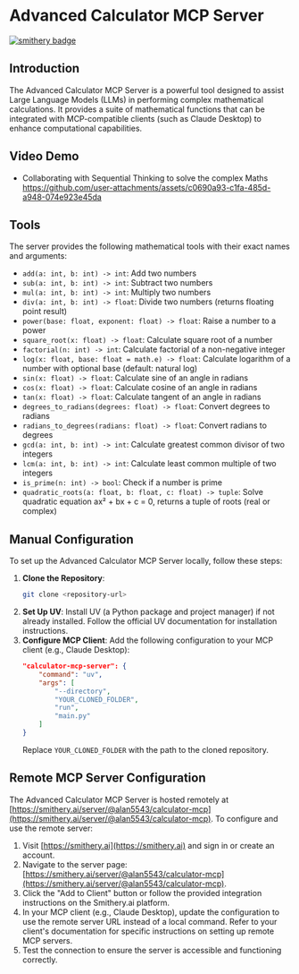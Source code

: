 # Advanced Calculator MCP Server
[![smithery badge](https://smithery.ai/badge/@alan5543/calculator-mcp)](https://smithery.ai/server/@alan5543/calculator-mcp)


## Introduction
The Advanced Calculator MCP Server is a powerful tool designed to assist Large Language Models (LLMs) in performing complex mathematical calculations. It provides a suite of mathematical functions that can be integrated with MCP-compatible clients (such as Claude Desktop) to enhance computational capabilities.

## Video Demo
- Collaborating with Sequential Thinking to solve the complex Maths
https://github.com/user-attachments/assets/c0690a93-c1fa-485d-a948-074e923e45da


## Tools
The server provides the following mathematical tools with their exact names and arguments:
- `add(a: int, b: int) -> int`: Add two numbers
- `sub(a: int, b: int) -> int`: Subtract two numbers
- `mul(a: int, b: int) -> int`: Multiply two numbers
- `div(a: int, b: int) -> float`: Divide two numbers (returns floating point result)
- `power(base: float, exponent: float) -> float`: Raise a number to a power
- `square_root(x: float) -> float`: Calculate square root of a number
- `factorial(n: int) -> int`: Calculate factorial of a non-negative integer
- `log(x: float, base: float = math.e) -> float`: Calculate logarithm of a number with optional base (default: natural log)
- `sin(x: float) -> float`: Calculate sine of an angle in radians
- `cos(x: float) -> float`: Calculate cosine of an angle in radians
- `tan(x: float) -> float`: Calculate tangent of an angle in radians
- `degrees_to_radians(degrees: float) -> float`: Convert degrees to radians
- `radians_to_degrees(radians: float) -> float`: Convert radians to degrees
- `gcd(a: int, b: int) -> int`: Calculate greatest common divisor of two integers
- `lcm(a: int, b: int) -> int`: Calculate least common multiple of two integers
- `is_prime(n: int) -> bool`: Check if a number is prime
- `quadratic_roots(a: float, b: float, c: float) -> tuple`: Solve quadratic equation ax² + bx + c = 0, returns a tuple of roots (real or complex)

## Manual Configuration
To set up the Advanced Calculator MCP Server locally, follow these steps:
1. **Clone the Repository**:
   ```bash
   git clone <repository-url>
   ```
2. **Set Up UV**:
   Install UV (a Python package and project manager) if not already installed. Follow the official UV documentation for installation instructions.
3. **Configure MCP Client**:
   Add the following configuration to your MCP client (e.g., Claude Desktop):
   ```json
   "calculator-mcp-server": {
       "command": "uv",
       "args": [
           "--directory",
           "YOUR_CLONED_FOLDER",
           "run",
           "main.py"
       ]
   }
   ```
   Replace `YOUR_CLONED_FOLDER` with the path to the cloned repository.

## Remote MCP Server Configuration
The Advanced Calculator MCP Server is hosted remotely at [https://smithery.ai/server/@alan5543/calculator-mcp](https://smithery.ai/server/@alan5543/calculator-mcp). To configure and use the remote server:
1. Visit [https://smithery.ai](https://smithery.ai) and sign in or create an account.
2. Navigate to the server page: [https://smithery.ai/server/@alan5543/calculator-mcp](https://smithery.ai/server/@alan5543/calculator-mcp).
3. Click the "Add to Client" button or follow the provided integration instructions on the Smithery.ai platform.
4. In your MCP client (e.g., Claude Desktop), update the configuration to use the remote server URL instead of a local command. Refer to your client's documentation for specific instructions on setting up remote MCP servers.
5. Test the connection to ensure the server is accessible and functioning correctly.
